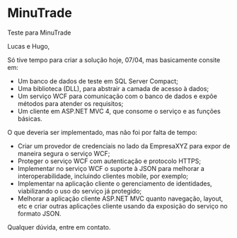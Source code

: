MinuTrade
=========

Teste para MinuTrade

Lucas e Hugo,

Só tive tempo para criar a solução hoje, 07/04, mas basicamente consite em:
- Um banco de dados de teste em SQL Server Compact;
- Uma biblioteca (DLL), para abstrair a camada de acesso à dados;
- Um serviço WCF para comunicação com o banco de dados e expõe métodos para atender os requisitos;
- Um cliente em ASP.NET MVC 4, que consome o serviço e as funções básicas.

O que deveria ser implementado, mas não foi por falta de tempo:
- Criar um provedor de credenciais no lado da EmpresaXYZ para expor de maneira segura o serviço WCF;
- Proteger o serviço WCF com autenticação e protocolo HTTPS;
- Implementar no serviço WCF o suporte à JSON para melhorar a interoperabilidade, incluindo clientes mobile, por exemplo;
- Implementar na aplicação cliente o gerenciamento de identidades, viabilizando o uso do serviço já protegido;
- Melhorar a aplicação cliente ASP.NET MVC quanto navegação, layout, etc e criar outras aplicações cliente usando da exposição do serviço no formato JSON.

Qualquer dúvida, entre em contato.

